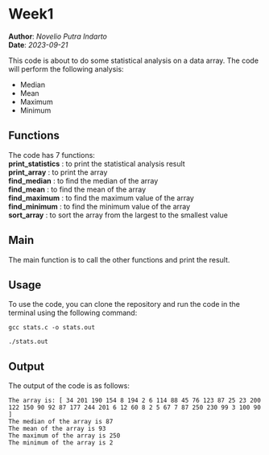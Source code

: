 # Week1
**Author**: *Novelio Putra Indarto* </br>
**Date**: *2023-09-21*

This code is about to do some statistical analysis on a data array. The code will perform the following analysis:
- Median
- Mean
- Maximum
- Minimum

## Functions
The code has 7 functions:</br>
**print_statistics** : to print the statistical analysis result</br>
**print_array** : to print the array</br>
**find_median** : to find the median of the array</br>
**find_mean** : to find the mean of the array</br>
**find_maximum** : to find the maximum value of the array</br>
**find_minimum** : to find the minimum value of the array</br>
**sort_array** : to sort the array from the largest to the smallest value</br>

## Main
The main function is to call the other functions and print the result.

## Usage
To use the code, you can clone the repository and run the code in the terminal using the following command:
```
gcc stats.c -o stats.out
```
```
./stats.out
```

## Output
The output of the code is as follows:
```
The array is: [ 34 201 190 154 8 194 2 6 114 88 45 76 123 87 25 23 200 122 150 90 92 87 177 244 201 6 12 60 8 2 5 67 7 87 250 230 99 3 100 90 ]
The median of the array is 87
The mean of the array is 93
The maximum of the array is 250
The minimum of the array is 2
```